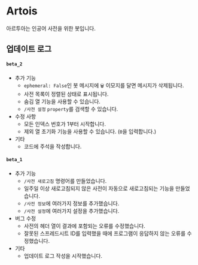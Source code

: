 # Artois

아르투아는 인공어 사전을 위한 봇입니다.

## 업데이트 로그

#### `beta_2`

- 추가 기능
  - `ephemeral: False`인 봇 메시지에 `🗑️` 이모지를 달면 메시지가 삭제됩니다.
  - 사전 목록이 정렬된 상태로 표시됩니다.
  - 숨김 열 기능을 사용할 수 있습니다.
  - `/사전 설정` `property`를 검색할 수 있습니다.
- 수정 사항
  - 모든 인덱스 번호가 1부터 시작합니다.
  - 제외 열 초기화 기능을 사용할 수 있습니다. (`0`을 입력합니다.)
- 기타
  - 코드에 주석을 작성합니다.

#### `beta_1`

- 추가 기능
  - `/사전 새로고침` 명령어를 만들었습니다.
  - 일주일 이상 새로고침되지 않은 사전이 자동으로 새로고침되는 기능을 만들었습니다.
  - `/사전 정보`에 여러가지 정보를 추가했습니다.
  - `/사전 설정`에 여러가지 설정을 추가했습니다.
- 버그 수정
  - 사전의 헤더 열이 결과에 포함되는 오류를 수정했습니다.
  - 잘못된 스프레드시트 ID를 입력했을 때에 프로그램이 응답하지 않는 오류를 수정했습니다.
- 기타
  - 업데이트 로그 작성을 시작했습니다.
